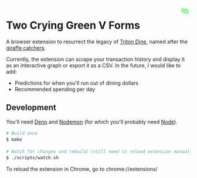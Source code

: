<img src="./images/icon.svg" style="float: right; width: 32px;">

# Two Crying Green V Forms

A browser extension to resurrect the legacy of [Triton
Dine](https://tritondine.jacksheridan.com/), named after the [giraffe
catchers](https://stuartcollection.ucsd.edu/artist/irwin.html).

Currently, the extension can scrape your transaction history and display it as
an interactive graph or export it as a CSV. In the future, I would like to add:

- Predictions for when you'll run out of dining dollars
- Recommended spending per day

## Development

You'll need [Deno](https://deno.land/manual/getting_started/installation) and
[Nodemon](https://www.npmjs.com/package/nodemon#Installation) (for which you'll
probably need [Node](https://nodejs.org/en/)).

```sh
# Build once
$ make

# Watch for changes and rebuild (still need to reload extension manually)
$ ./scripts/watch.sh
```

To reload the extension in Chrome, go to chrome://extensions/
